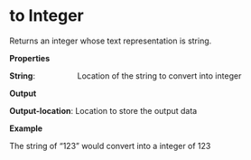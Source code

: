 # to Integer

Returns an integer whose text representation is string.

 **Properties**
 

**String**:                   Location of the string to convert into integer

 **Output**
 

**Output-location**: Location to store the output data

**Example**

The string of “123” would convert into a integer of 123